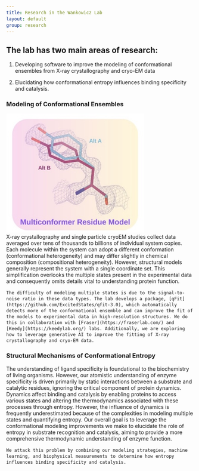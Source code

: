 ```yaml
---
title: Research in the Wankowicz Lab
layout: default
group: research
---
```


<div class="row">

## The lab has two main areas of research:

1. Developing software to improve the modeling of conformational ensembles from X-ray crystallography and cryo-EM data

2. Elucidating how conformational entropy influences binding specificity and catalysis. 

</div>

### Modeling of Conformational Ensembles

<div class="row">
  <div class="col-md-12">
    <img class="img-fluid mx-auto d-block" src="/static/img/pub/2023_wankowicz.jpg" alt="qFit">
  </div>
</div>

<div class="row">
  <div class="col-md-12">
    X-ray crystallography and single particle cryoEM studies collect data averaged over tens of thousands to billions of individual system copies. Each molecule within the system can adopt a different conformation (conformational heterogeneity) and may differ slightly in chemical composition (compositional heterogeneity). However, structural models generally represent the system with a single coordinate set. This simplification overlooks the multiple states present in the experimental data and consequently omits details vital to understanding protein function. 

    The difficulty of modeling multiple states is due to the signal-to-noise ratio in these data types. The lab develops a package, [qFit](https://github.com/ExcitedStates/qfit-3.0), which automatically detects more of the conformational ensemble and can improve the fit of the models to experimental data in high-resolution structures. We do this in collaboration with [Fraser](https://fraserlab.com/) and [Keedy](https://keedylab.org/) labs. Additionally, we are exploring how to leverage generative AI to improve the fitting of X-ray crystallography and cryo-EM data.
  </div>
</div>

### Structural Mechanisms of Conformational Entropy

<div class="row">
  <div class="col-md-12">
    The understanding of ligand specificity is foundational to the biochemistry of living organisms. However, our atomistic understanding of enzyme specificity is driven primarily by static interactions between a substrate and catalytic residues, ignoring the critical component of protein dynamics. Dynamics affect binding and catalysis by enabling proteins to access various states and altering the thermodynamics associated with these processes through entropy. However, the influence of dynamics is frequently underestimated because of the complexities in modeling multiple states and quantifying entropy. Our overall goal is to leverage the conformational modeling improvements we make to elucidate the role of entropy in substrate recognition and catalysis, aiming to provide a more comprehensive thermodynamic understanding of enzyme function. 

    We attack this problem by combining our modeling strategies, machine learning, and biophysical measurements to determine how entropy influences binding specificity and catalysis.
  </div>
</div>
